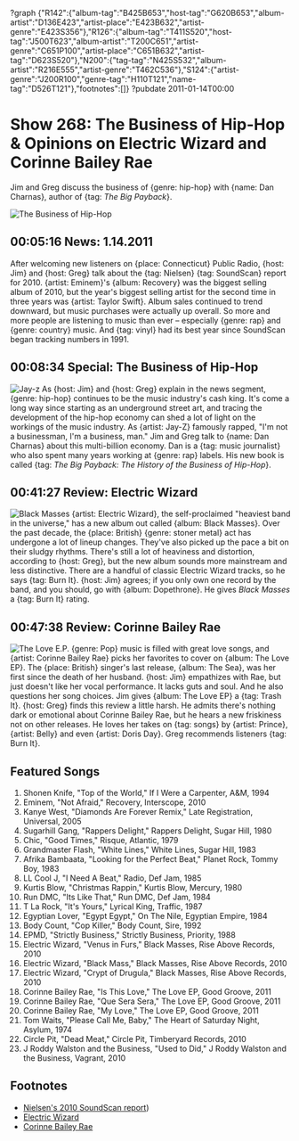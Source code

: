 ?graph {"R142":{"album-tag":"B425B653","host-tag":"G620B653","album-artist":"D136E423","artist-place":"E423B632","artist-genre":"E423S356"},"R126":{"album-tag":"T411S520","host-tag":"J500T623","album-artist":"T200C651","artist-genre":"C651P100","artist-place":"C651B632","artist-tag":"D623S520"},"N200":{"tag-tag":"N425S532","album-artist":"R216E555","artist-genre":"T462C536"},"S124":{"artist-genre":"J200R100","genre-tag":"H110T121","name-tag":"D526T121"},"footnotes":[]}
?pubdate 2011-01-14T00:00

# Show 268: The Business of Hip-Hop & Opinions on Electric Wizard and Corinne Bailey Rae
Jim and Greg discuss the business of {genre: hip-hop} with {name: Dan Charnas}, author of {tag: *The Big Payback*}.

![The Business of Hip-Hop](http://static.soundopinions.org/images/2011/charnas.jpg)

## 00:05:16 News: 1.14.2011
After welcoming new listeners on {place: Connecticut} Public Radio, {host: Jim} and {host: Greg} talk about the {tag: Nielsen} {tag: SoundScan} report for 2010. {artist: Eminem}'s {album: Recovery} was the biggest selling album of 2010, but the year's biggest selling artist for the second time in three years was {artist: Taylor Swift}. Album sales continued to trend downward, but music purchases were actually up overall. So more and more people are listening to music than ever – especially {genre: rap} and {genre: country} music. And {tag: vinyl} had its best year since SoundScan began tracking numbers in 1991.

## 00:08:34 Special: The Business of Hip-Hop
![Jay-z](//static.soundopinions.org/images/2011/jay-z.jpg)
As {host: Jim} and {host: Greg} explain in the news segment, {genre: hip-hop} continues to be the music industry's cash king. It's come a long way since starting as an underground street art, and tracing the development of the hip-hop economy can shed a lot of light on the workings of the music industry. As {artist: Jay-Z} famously rapped, "I'm not a businessman, I'm a business, man." Jim and Greg talk to {name: Dan Charnas} about this multi-billion economy. Dan is a {tag: music journalist} who also spent many years working at {genre: rap} labels. His new book is called {tag: *The Big Payback: The History of the Business of Hip-Hop*}.

## 00:41:27 Review: Electric Wizard
![Black Masses](http://is1.mzstatic.com/image/thumb/Music3/v4/d0/2c/17/d02c17b9-e4df-49cb-3105-8bda17ec6c74/source/600x600bb.jpg "29438586/965391185")
{artist: Electric Wizard}, the self-proclaimed "heaviest band in the universe," has a new album out called {album: Black Masses}. Over the past decade, the {place: British} {genre: stoner metal} act has undergone a lot of lineup changes. They've also picked up the pace a bit on their sludgy rhythms. There's still a lot of heaviness and distortion, according to {host: Greg}, but the new album sounds more mainstream and less distinctive. There are a handful of classic Electric Wizard tracks, so he says {tag: Burn It}. {host: Jim} agrees; if you only own one record by the band, and you should, go with {album: Dopethrone}. He gives *Black Masses* a {tag: Burn It} rating.

## 00:47:38 Review: Corinne Bailey Rae
![The Love E.P.](http://is3.mzstatic.com/image/thumb/Music6/v4/c6/c1/a8/c6c1a80b-3cc1-2731-3fed-ad1d45210e4a/source/600x600bb.jpg "64996022/716029874")
{genre: Pop} music is filled with great love songs, and {artist: Corinne Bailey Rae} picks her favorites to cover on {album: The Love EP}. The {place: British} singer's last release, {album: The Sea}, was her first since the death of her husband. {host: Jim} empathizes with Rae, but just doesn't like her vocal performance. It lacks guts and soul. And he also questions her song choices. Jim gives {album: The Love EP} a {tag: Trash It}. {host: Greg} finds this review a little harsh. He admits there's nothing dark or emotional about Corinne Bailey Rae, but he hears a new friskiness not on other releases. He loves her takes on {tag: songs} by {artist: Prince}, {artist: Belly} and even {artist: Doris Day}. Greg recommends listeners {tag: Burn It}.

## Featured Songs
1. Shonen Knife, "Top of the World," If I Were a Carpenter, A&M, 1994
2. Eminem, "Not Afraid," Recovery, Interscope, 2010
3. Kanye West, "Diamonds Are Forever Remix," Late Registration, Universal, 2005
4. Sugarhill Gang, "Rappers Delight," Rappers Delight, Sugar Hill, 1980
5. Chic, "Good Times," Risque, Atlantic, 1979
6. Grandmaster Flash, "White Lines," White Lines, Sugar Hill, 1983
7. Afrika Bambaata, "Looking for the Perfect Beat," Planet Rock, Tommy Boy, 1983
8. LL Cool J, "I Need A Beat," Radio, Def Jam, 1985
9. Kurtis Blow, "Christmas Rappin," Kurtis Blow, Mercury, 1980
10. Run DMC, "Its Like That," Run DMC, Def Jam, 1984
11. T La Rock, "It's Yours," Lyrical King, Traffic, 1987
12. Egyptian Lover, "Egypt Egypt," On The Nile, Egyptian Empire, 1984
13. Body Count, "Cop Killer," Body Count, Sire, 1992
14. EPMD, "Strictly Business," Strictly Business, Priority, 1988
15. Electric Wizard, "Venus in Furs," Black Masses, Rise Above Records, 2010
16. Electric Wizard, "Black Mass," Black Masses, Rise Above Records, 2010
17. Electric Wizard, "Crypt of Drugula," Black Masses, Rise Above Records, 2010
18. Corinne Bailey Rae, "Is This Love," The Love EP, Good Groove, 2011
19. Corinne Bailey Rae, "Que Sera Sera," The Love EP, Good Groove, 2011
20. Corinne Bailey Rae, "My Love," The Love EP, Good Groove, 2011
21. Tom Waits, "Please Call Me, Baby," The Heart of Saturday Night, Asylum, 1974
22. Circle Pit, "Dead Meat," Circle Pit, Timberyard Records, 2010
23. J Roddy Walston and the Business, "Used to Did," J Roddy Walston and the Business, Vagrant, 2010

## Footnotes
- [Nielsen's 2010 SoundScan report](http://www.billboard.com/news/eminem-s-recovery-is-2010?s-best-1004137895.story#/news/eminem-s-recovery-is-2010?s-best-1004137895.story))
- [Electric Wizard](http://www.riseaboverecords.com/artists/riseaboveartists/electricwizard/)
- [Corinne Bailey Rae](http://corinnebaileyrae.com/)
